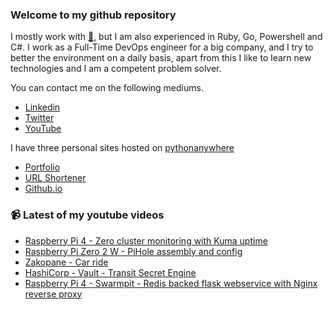### Welcome to my github repository

I mostly work with [:snake:](https://www.python.org/), but I am also experienced in Ruby, Go, Powershell and C#. I work as a Full-Time DevOps engineer for a big company, and I try to better the environment on a daily basis, apart from this I like to learn new technologies and I am a competent problem solver.

You can contact me on the following mediums.
- [Linkedin](https://www.linkedin.com/in/r3ap3rpy)
- [Twitter](https://twitter.com/r3ap3rpy)
- [YouTube](https://www.youtube.com/channel/UC1qkMXH8d2I9DDAtBSeEHqg)

I have three personal sites hosted on [pythonanywhere](https://www.pythonanywhere.com/)
- [Portfolio](http://r3ap3rpy.pythonanywhere.com/)
- [URL Shortener](http://shortenpy.pythonanywhere.com/)
- [Github.io](https://r3ap3rpy.github.io/)

### :video_camera: Latest of my youtube videos
<!-- YOUTUBE:START -->
- [Raspberry Pi 4 - Zero cluster monitoring with Kuma uptime](https://www.youtube.com/watch?v=rLICX4YCKic)
- [Raspberry Pi Zero 2 W - PiHole assembly and config](https://www.youtube.com/watch?v=yEansmWf8HI)
- [Zakopane - Car ride](https://www.youtube.com/watch?v=DYXS0Ww0uKc)
- [HashiCorp - Vault - Transit Secret Engine](https://www.youtube.com/watch?v=AvnQ9WJ5jrc)
- [Raspberry Pi 4 - Swarmpit - Redis backed flask webservice with Nginx reverse proxy](https://www.youtube.com/watch?v=YC1QXgDAjbY)
<!-- YOUTUBE:END -->

